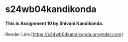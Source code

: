 # s24wb04kandikonda
#### This is Assignment 10 by Shivani Kandikonda.

Render Link:[https://s24wb04kandikonda.onrender.com]